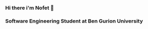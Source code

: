 ### Hi there i'm Nofet 👋

### Software Engineering Student at Ben Gurion University



<!--
**nofetd/nofetd** is a ✨ _special_ ✨ repository because its `README.md` (this file) appears on your GitHub profile.

Here are some ideas to get you started:

### 🔭 I’m currently working on new programming projects.
### 👯 Always looking forward to enrich my programming and technical knowledge:)



-->
